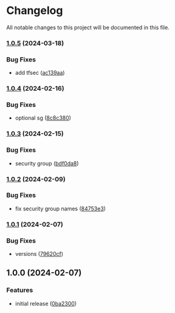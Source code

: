 # Changelog

All notable changes to this project will be documented in this file.

### [1.0.5](https://github.com/finisterra-io/terraform-aws-elasticache-redis/compare/v1.0.4...v1.0.5) (2024-03-18)


### Bug Fixes

* add tfsec ([ac139aa](https://github.com/finisterra-io/terraform-aws-elasticache-redis/commit/ac139aa20bf3672e69ca2f6d56f0a2fcb431b4d8))

### [1.0.4](https://github.com/finisterra-io/terraform-aws-elasticache-redis/compare/v1.0.3...v1.0.4) (2024-02-16)


### Bug Fixes

* optional sg ([8c8c380](https://github.com/finisterra-io/terraform-aws-elasticache-redis/commit/8c8c380386e1a3f8576ce23dc745d80b37e12c20))

### [1.0.3](https://github.com/finisterra-io/terraform-aws-elasticache-redis/compare/v1.0.2...v1.0.3) (2024-02-15)


### Bug Fixes

* security group ([bdf0da8](https://github.com/finisterra-io/terraform-aws-elasticache-redis/commit/bdf0da8b28038eda7a0858b2fdedc3daef8766b4))

### [1.0.2](https://github.com/finisterra-io/terraform-aws-elasticache-redis/compare/v1.0.1...v1.0.2) (2024-02-09)


### Bug Fixes

* fix security group names ([84753e3](https://github.com/finisterra-io/terraform-aws-elasticache-redis/commit/84753e36ab3f03f1a6a82b6ce1aa747f46717d3b))

### [1.0.1](https://github.com/finisterra-io/terraform-aws-elasticache-redis/compare/v1.0.0...v1.0.1) (2024-02-07)


### Bug Fixes

* versions ([79620cf](https://github.com/finisterra-io/terraform-aws-elasticache-redis/commit/79620cf0c0f3f97f18da0e87f6999213c9c3fceb))

## 1.0.0 (2024-02-07)


### Features

* initial release ([0ba2300](https://github.com/finisterra-io/terraform-aws-elasticache-redis/commit/0ba23004ba5d9f25e869c9332c9c98092051df68))
